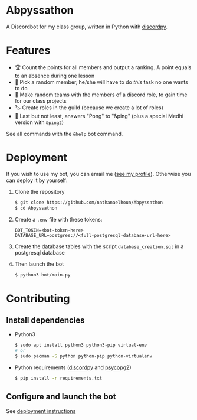 # Abpyssathon

A Discordbot for my class group, written in Python with [discordpy](https://discordpy.readthedocs.io/en/latest/).

# Features

- 🏆 Count the points for all members and output a ranking. A point equals to an absence during one lesson
- 🎲 Pick a random member, he/she will have to do _this_ task no one wants to do
- 🎲 Make random teams with the members of a discord role, to gain time for our class projects
- 🏷️ Create roles in the guild (because we create a lot of roles)
- 🏓 Last but not least, answers "Pong" to "&ping" (plus a special Medhi version with `&ping2`)

See all commands with the `&help` bot command.

# Deployment

If you wish to use my bot, you can email me ([see my profile](https://github.com/nathanaelhoun)).
Otherwise you can deploy it by yourself:

1. Clone the repository

   ```bash
   $ git clone https://github.com/nathanaelhoun/Abpyssathon
   $ cd Abpyssathon
   ```

2. Create a `.env` file with these tokens:

   ```
   BOT_TOKEN=<bot-token-here>
   DATABASE_URL=postgres://<full-postgresql-database-url-here>
   ```

3. Create the database tables with the script `database_creation.sql` in a postgresql database

4. Then launch the bot

   ```bash
   $ python3 bot/main.py
   ```

# Contributing

## Install dependencies

- Python3

  ```bash
  $ sudo apt install python3 python3-pip virtual-env
  # or
  $ sudo pacman -S python python-pip python-virtualenv
  ```

- Python requirements ([discordpy](discordpy.readthedocs.io/) and [psycopg2](https://pypi.org/project/psycopg2/))
  ```bash
  $ pip install -r requirements.txt
  ```

## Configure and launch the bot

See [deployment instructions](#deployment)
